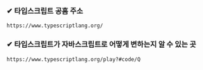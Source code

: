 ### ✔ 타입스크립트 공홈 주소 
    https://www.typescriptlang.org/

### ✔ 타입스크립트가 자바스크립트로 어떻게 변하는지 알 수 있는 곳
    https://www.typescriptlang.org/play?#code/Q
    
